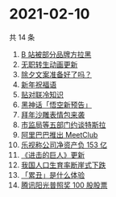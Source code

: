 # 2021-02-10

共 14 条

<!-- BEGIN ZHIHUSEARCH -->
<!-- 最后更新时间 Wed Feb 10 2021 16:26:59 GMT+0800 (CST) -->
1. [B 站被部分品牌方拉黑](https://www.zhihu.com/search?q=b站)
1. [无职转生动画更新](https://www.zhihu.com/search?q=无职转生)
1. [除夕文案准备好了吗？](https://www.zhihu.com/search?q=除夕文案)
1. [新年祝福语](https://www.zhihu.com/search?q=新年祝福语)
1. [贴对联冷知识](https://www.zhihu.com/search?q=对联怎么贴)
1. [黑神话「悟空新预告」](https://www.zhihu.com/search?q=黑神话)
1. [拜年沙雕表情包来袭](https://www.zhihu.com/search?q=拜年表情包)
1. [市监局等五部门约谈特斯拉](https://www.zhihu.com/search?q=特斯拉约谈)
1. [阿里巴巴推出 MeetClub](https://www.zhihu.com/search?q=meetclub)
1. [乐视称公司净资产负 153 亿](https://www.zhihu.com/search?q=乐视)
1. [《进击的巨人》更新](https://www.zhihu.com/search?q=进击的巨人)
1. [我国人口生育率断崖式下跌](https://www.zhihu.com/search?q=出生人口)
1. [「累丑」是什么体验](https://www.zhihu.com/search?q=累丑)
1. [腾讯阳光普照奖 100 股股票](https://www.zhihu.com/search?q=腾讯阳光普照奖)
<!-- END ZHIHUSEARCH -->
